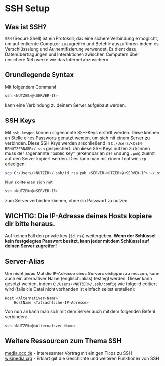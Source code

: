 # SSH Setup

## Was ist SSH?
`SSH` (Secure Shell) ist ein Protokoll, das eine sichere Verbindung ermöglicht, um auf entfernte Computer zuzugreifen und Befehle auszuführen, indem es Verschlüsselung und Authentifizierung verwendet. Es dient dazu, Datenübertragungen und Interaktionen zwischen Computern über unsichere Netzwerke wie das Internet abzusichern.

## Grundlegende Syntax
Mit folgendem Command
```bash
ssh <NUTZER>@<SERVER-IP>
```
kann eine Verbindung zu deinem Server aufgebaut werden.

## SSH Keys
Mit `ssh-keygen` können sogenannte SSH-Keys erstellt werden.
Diese können an Stelle eines Passworts genutzt werden, um sich mit einem Server zu verbinden.
Diese SSH Keys werden anschließend in `C:/Users/<DEIN BENUTZERNAME>/.ssh` gespeichert.
Um diese SSH Keys nutzen zu können muss der sogenannte "public key" (erkennbar an der Endung `.pub`) zuerst auf den Server kopiert werden.
Dies kann man mit einem Tool wie `scp` erledigen:
```bash
scp C:/Users/<NUTZER>/.ssh/id_rsa.pub <SERVER-NUTZER>@<SERVER-IP>:~/.ssh
```
Nun sollte man sich mit
```bash
ssh <NUTZER>@<SERVER-IP>
```
zum Server verbinden können, ohne ein Passwort zu nutzen.

## WICHTIG: Die IP-Adresse deines Hosts kopiere dir bitte heraus.
Auf keinen Fall den private key (`id_rsa`) weitergeben. **Wenn der Schlüssel kein festgelegtes Passwort besitzt, kann jeder mit dem Schlüssel auf deinen Server zugreifen!**

## Server-Alias
Um nicht jedes Mal die IP-Adresse eines Servers eintippen zu müssen, kann auch ein alternativer Name (englisch: alias) festlegt werden.
Dieser kann gesetzt werden, indem `C:/Users/<NUTZER>/.ssh/config` wie folgend editiert wird (falls die Datei nicht vorhanden ist einfach selbst erstellen):
```
Host <Alternativer-Name>
	HostName <Tatsächliche-IP-Adresse>
```
Von nun an kann man sich mit dem Server auch mit dem folgenden Befehl verbinden:
```bash
ssh <NUTZER>@<Alternativer-Name>
```

## Weitere Ressourcen zum Thema SSH
[media.ccc.de](https://media.ccc.de/v/gpn20-8-besser-leben-mit-ssh) - Interessanter Vortrag mit einigen Tipps zu SSH
<br>
[wikipedia.org](https://de.wikipedia.org/wiki/Secure_Shell) - Erklärt gut die Geschichte und weiteren Funktionen von SSH
